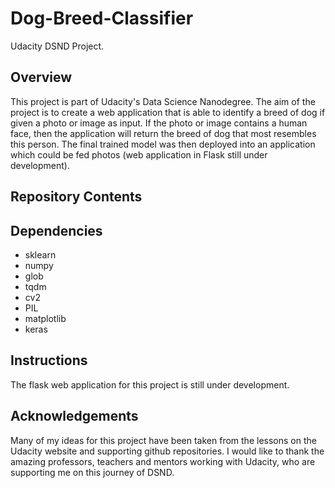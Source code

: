 # Dog-Breed-Classifier

Udacity DSND Project.

## Overview

This project is part of Udacity's Data Science Nanodegree. The aim of the project is to create a web application that is able to identify a breed of dog if given a photo or image as input. If the photo or image contains a human face, then the application will return the breed of dog that most resembles this person. The final trained model was then deployed into an application which could be fed photos (web application in Flask still under development).

## Repository Contents

## Dependencies
   - sklearn       
   - numpy
   - glob
   - tqdm
   - cv2
   - PIL
   - matplotlib                        
   - keras

## Instructions

The flask web application for this project is still under development.

## Acknowledgements

Many of my ideas for this project have been taken from the lessons on the Udacity website and supporting github repositories. I would like to thank the amazing professors, teachers and mentors working with Udacity, who are supporting me on this journey of DSND.
